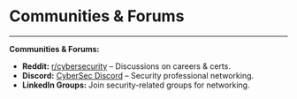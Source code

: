 # Communities & Forums


---
**Communities & Forums:**  
- **Reddit:** [r/cybersecurity](https://www.reddit.com/r/cybersecurity/) – Discussions on careers & certs.  
- **Discord:** [CyberSec Discord](https://discord.com/invite/cybersecurity) – Security professional networking.  
- **LinkedIn Groups:** Join security-related groups for networking.  
